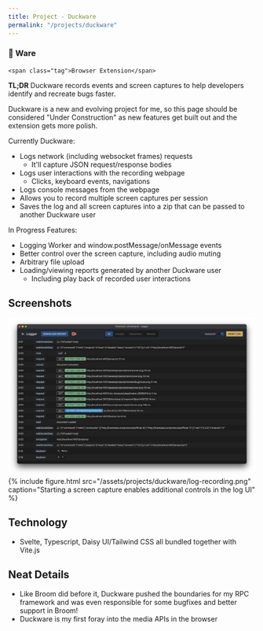 ```yaml
---
title: Project - Duckware
permalink: "/projects/duckware"
---
```


<div class="not-prose mb-2">
  <div class="relative group">
    <div class="mt-4 flex items-center justify-between text-base font-medium space-x-8">
      <h3>🦆 Ware</h3>
    </div>

    <span class="tag">Browser Extension</span>
  </div>
</div>

**TL;DR** Duckware records events and screen captures to help developers
identify and recreate bugs faster.

Duckware is a new and evolving project for me, so this page should be considered
"Under Construction" as new features get built out and the extension gets more
polish.

Currently Duckware:
- Logs network (including websocket frames) requests
  - It'll capture JSON request/response bodies
- Logs user interactions with the recording webpage
  - Clicks, keyboard events, navigations
- Logs console messages from the webpage
- Allows you to record multiple screen captures per session
- Saves the log and all screen captures into a zip that can be passed to
  another Duckware user

In Progress Features:
- Logging Worker and window.postMessage/onMessage events
- Better control over the screen capture, including audio muting
- Arbitrary file upload
- Loading/viewing reports generated by another Duckware user
  - Including play back of recorded user interactions

## Screenshots
![](/assets/projects/duckware/log.png)
{% include figure.html src="/assets/projects/duckware/log-recording.png" caption="Starting a screen capture enables additional controls in the log UI" %}


## Technology
- Svelte, Typescript, Daisy UI/Tailwind CSS all bundled together with Vite.js

## Neat Details
- Like Broom did before it, Duckware pushed the boundaries for my RPC framework
  and was even responsible for some bugfixes and better support in Broom!
- Duckware is my first foray into the media APIs in the browser
